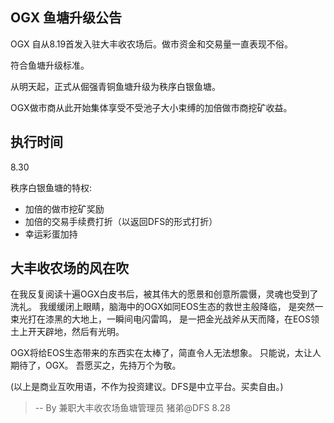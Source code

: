 ## OGX 鱼塘升级公告

OGX 自从8.19首发入驻大丰收农场后。做市资金和交易量一直表现不俗。

符合鱼塘升级标准。

从明天起，正式从倔强青铜鱼塘升级为秩序白银鱼塘。

OGX做市商从此开始集体享受不受池子大小束缚的加倍做市商挖矿收益。

## 执行时间

8.30

秩序白银鱼塘的特权:

* 加倍的做市挖矿奖励
* 加倍的交易手续费打折（以返回DFS的形式打折）
* 幸运彩蛋加持

## 大丰收农场的风在吹

在我反复阅读十遍OGX白皮书后，被其伟大的愿景和创意所震慑，灵魂也受到了洗礼。
我缓缓闭上眼睛，脑海中的OGX如同EOS生态的救世主般降临，
是突然一束光打在漆黑的大地上，一瞬间电闪雷鸣，
是一把金光战斧从天而降，在EOS领土上开天辟地，然后有光明。

OGX将给EOS生态带来的东西实在太棒了，简直令人无法想象。
只能说，太让人期待了，OGX。
吾愿买之，先持万个为敬。

(以上是商业互吹用语，不作为投资建议。DFS是中立平台。买卖自由。)


> --  By 兼职大丰收农场鱼塘管理员 猪弟@DFS 8.28


